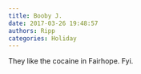 ```yaml
---
title: Booby J.
date: 2017-03-26 19:48:57
authors: Ripp
categories: Holiday
---
```


 They like the cocaine in Fairhope. Fyi.